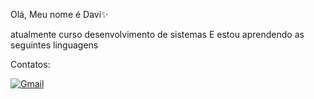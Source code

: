 Olá, Meu nome é Davi✨

atualmente curso desenvolvimento de sistemas
E estou aprendendo as seguintes linguagens 

Contatos:

[![Gmail](https://img.shields.io/badge/Gmail-D14836?style=for-the-badge&logo=gmail&logoColor=white)](mailto:davirodmedeiros1@gmail.com?subject=contato+github)
